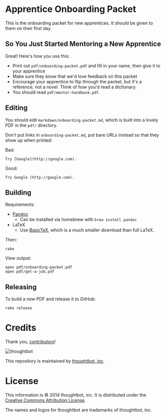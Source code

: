 # Apprentice Onboarding Packet

This is the onboarding packet for new apprentices. It should be given to them on
their first day.

## So You Just Started Mentoring a New Apprentice

Great! Here's how you use this:

* Print out `pdf/onboarding-packet.pdf` and fill in your name, then give it to your apprentice
* Make sure they know that we'd love feedback on this packet
* Encourage your apprentice to flip through the packet, but it's a reference, not a novel. Think of how you'd read a dictionary.
* You should read `pdf/mentor-handbook.pdf`.

## Editing

You should edit `markdown/onboarding-packet.md`, which is built into a lovely PDF in the `pdf/` directory.

Don't put links in `onboarding-packet.md`, put bare URLs instead so that they
show up when printed:

Bad:

    Try [Google](http://google.com).

Good:

    Try Google (http://google.com).

## Building

Requirements:

* [Pandoc](http://johnmacfarlane.net/pandoc/installing.html)
  - Can be installed via homebrew with `brew install pandoc`
* LaTeX
  - Use [BasicTeX](http://www.tug.org/mactex/morepackages.html), which is a much
    smaller download than full LaTeX.

Then:

    rake

View output:

    open pdf/onboarding-packet.pdf
    open pdf/get-a-job.pdf

## Releasing

To build a new PDF and release it to GitHub:

    rake release

# Credits

Thank you, [contributors](https://github.com/thoughtbot/apprenticeship/graphs/contributors)!

![thoughtbot](http://presskit.thoughtbot.com/images/thoughtbot-logo-for-readmes.svg)

This repository is maintained by [thoughtbot, inc](http://thoughtbot.com).

# License

This information is © 2014 thoughtbot, inc. It is distributed under the [Creative Commons
Attribution License](http://creativecommons.org/licenses/by/3.0/).

The names and logos for thoughtbot are trademarks of thoughtbot, inc.
